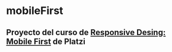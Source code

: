# mobileFirst

## Proyecto del curso de [Responsive Desing: Mobile First](https://platzi.com/clases/mobile-first/) de Platzi
